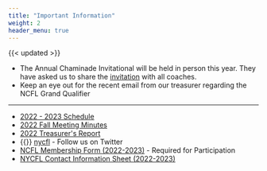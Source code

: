 ```yaml
---
title: "Important Information"
weight: 2
header_menu: true
---
```


{{< updated >}}

* The Annual Chaminade Invitational will be held in person this year. They have asked us to share the [invitation](/2023%20Invitation%20Letter%20Chaminade%20S%26D%20Tournament.pdf
) with all coaches.
* Keep an eye out for the recent email from our treasurer regarding the NCFL Grand Qualifier

---

* [2022 - 2023 Schedule](https://docs.google.com/spreadsheets/d/e/2PACX-1vT1UDpqA-W11IWhPEGqYvYFhpkPd21K3z8OJc0pq79A2Vb6eR9BskcwLvwJbA6ofHqEB-hq5PkePTxJ/pubhtml?gid=923006747&single=true)
* [2022 Fall Meeting Minutes](https://docs.google.com/document/d/e/2PACX-1vQdn1FuaK76fCY55Jb-2CZxsYp9b5LqSqmQNzllavC6cYm_oxg3Ogq7ieD3drF30Q4Kr7_CehxqY2U-/pub)
* [2022 Treasurer's Report](https://drive.google.com/file/d/1bF1t6uW-1rYC2BJGb38iGNAZVPBF3KEq/view)
* {{<icon class="fa fa-twitter">}} [nycfl](https://twitter.com/nycfl) - Follow us on Twitter
* [NCFL Membership Form (2022-2023)](documents/NCFLMembershipForms.doc) - Required for Participation
* [NYCFL Contact Information Sheet (2022-2023)](documents/nycfldatacard.doc)
